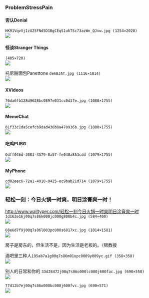 ### ProblemStressPain
#### 否认Denial
`HK91VqvVj1zU2SFNd5D1BgCEqS1ukTSc73azWn_QJvw.jpg (1254×2020)`<br>
![](https://external-preview.redd.it/HK91VqvVj1zU2SFNd5D1BgCEqS1ukTSc73azWn_QJvw.jpg?s=53a63ade4e8c4893bfde047a1d62ef8bcca8374d)

#### 怪谈Stranger Things
`(405×720)`<br>
![](https://em.wattpad.com/0579f34803ad911cece25fd5651a54ab4571c57b/68747470733a2f2f73332e616d617a6f6e6177732e636f6d2f776174747061642d6d656469612d736572766963652f53746f7279496d6167652f68516f4c56464e6749776b5256673d3d2d3638373735373631312e313539333037326564363762633339643439373238303234383538372e6a7067)

托尼甜面包Panettone
`de6BJAT.jpg (1116×1814)`<br>
![](https://i.imgur.com/de6BJAT.jpg)

#### XVideos
`76da6fb128d9628bc0897e031cc0d37e.jpg (1080×1755)`<br>
![](https://supscri.be/simg/76da6fb128d9628bc0897e031cc0d37e.jpg)

#### MemeChat
`01f33c1da5cefcb9dad436b8a470936b.jpg (1080×1755)`<br>
![](https://supscri.be/simg/01f33c1da5cefcb9dad436b8a470936b.jpg)

#### 吃鸡PUBG
`0dff046d-3083-4579-8a57-fe048a853cdd (1079×1755)`<br>
![](https://manch-dev.s3.ap-south-1.amazonaws.com/uploads/5d496a9390d5c32b1f054b41/0dff046d-3083-4579-8a57-fe048a853cdd)

#### MyPhone
`cd02eec6-72a1-4010-9425-ec9bab21d714 (1079×1755)`<br>
![](https://manch-dev.s3.ap-south-1.amazonaws.com/uploads/5e06f749f92972001931265d/cd02eec6-72a1-4010-9425-ec9bab21d714)

### 轻松一刻：今日火锅一时爽，明日涂膏爽一时！
http://www.walltyper.com/轻松一刻今日火锅一时爽明日涂膏爽一时
`1d162e16j00q7s86k000jc000g800b4c.jpg (584×400)`<br>
![](http://cms-bucket.ws.126.net/2020/0326/1d162e16j00q7s86k000jc000g800b4c.jpg)

`68e6d7f9j00q7s86l003pc000s6017xc.jpg (1014×1581)`<br>
![](http://cms-bucket.ws.126.net/2020/0326/68e6d7f9j00q7s86l003pc000s6017xc.jpg)

房子是房东的，但生活不是，因为生活是老板的。（银教授

酒吧里三种人`195ab7a1g00q7s86m01upc0009y009yc.gif (358×358)`<br>
![](http://cms-bucket.ws.126.net/2020/0326/195ab7a1g00q7s86m01upc0009y009yc.gif)

别人的日常和你的
`33d28472j00q7s86o000lc000j600fac.jpg (690×550)`<br>
![](http://cms-bucket.ws.126.net/2020/0326/33d28472j00q7s86o000lc000j600fac.jpg)

`77d12b7ej00q7s86o000bc000j600fvc.jpg (690×571)`<br>
![](http://cms-bucket.ws.126.net/2020/0326/77d12b7ej00q7s86o000bc000j600fvc.jpg)
